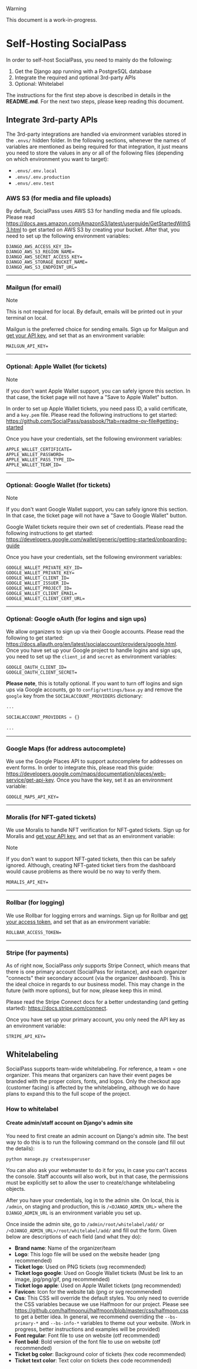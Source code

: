 > [!WARNING]  
> This document is a work-in-progress.

# Self-Hosting SocialPass

In order to self-host SocialPass, you need to mainly do the following:

1. Get the Django app running with a PostgreSQL database
2. Integrate the required and optional 3rd-party APIs
3. Optional: Whitelabel

The instructions for the first step above is described in details in the **README.md**. For the next two steps, please keep reading this document.

## Integrate 3rd-party APIs

The 3rd-party integrations are handled via environment variables stored in the `.envs/` hidden folder. In the following sections, whenever the names of variables are mentioned as being required for that integration, it just means you need to store the values in any or all of the following files (depending on which environment you want to target):

- `.envs/.env.local`
- `.envs/.env.production`
- `.envs/.env.test`

### AWS S3 (for media and file uploads)

By default, SocialPass uses AWS S3 for handling media and file uploads. Please read https://docs.aws.amazon.com/AmazonS3/latest/userguide/GetStartedWithS3.html to get started on AWS S3 by creating your bucket. After that, you need to set up the following environment variables:

```
DJANGO_AWS_ACCESS_KEY_ID=
DJANGO_AWS_S3_REGION_NAME=
DJANGO_AWS_SECRET_ACCESS_KEY=
DJANGO_AWS_STORAGE_BUCKET_NAME=
DJANGO_AWS_S3_ENDPOINT_URL=
```

---

### Mailgun (for email)

> [!NOTE]  
> This is not required for local. By default, emails will be printed out in your terminal on local.

Mailgun is the preferred choice for sending emails. Sign up for Mailgun and [get your API key](https://help.mailgun.com/hc/en-us/articles/203380100-Where-can-I-find-my-API-keys-and-SMTP-credentials), and set that as an environment variable:

```
MAILGUN_API_KEY=
```

---

### Optional: Apple Wallet (for tickets)

> [!NOTE]
> If you don't want Apple Wallet support, you can safely ignore this section. In that case, the ticket page will not have a "Save to Apple Wallet" button.

In order to set up Apple Wallet tickets, you need pass ID, a valid certificate, and a `key.pem` file. Please read the following instructions to get started: https://github.com/SocialPass/passbook/?tab=readme-ov-file#getting-started

Once you have your credentials, set the following environment variables:

```
APPLE_WALLET_CERTIFICATE=
APPLE_WALLET_PASSWORD=
APPLE_WALLET_PASS_TYPE_ID=
APPLE_WALLET_TEAM_ID=
```

---

### Optional: Google Wallet (for tickets)

> [!NOTE]
> If you don't want Google Wallet support, you can safely ignore this section. In that case, the ticket page will not have a "Save to Google Wallet" button.

Google Wallet tickets require their own set of credentials. Please read the following instructions to get started: https://developers.google.com/wallet/generic/getting-started/onboarding-guide

Once you have your credentials, set the following environment variables:

```
GOOGLE_WALLET_PRIVATE_KEY_ID=
GOOGLE_WALLET_PRIVATE_KEY=
GOOGLE_WALLET_CLIENT_ID=
GOOGLE_WALLET_ISSUER_ID=
GOOGLE_WALLET_PROJECT_ID=
GOOGLE_WALLET_CLIENT_EMAIL=
GOOGLE_WALLET_CLIENT_CERT_URL=
```

---

### Optional: Google oAuth (for logins and sign ups)

We allow organizers to sign up via their Google accounts. Please read the following to get started: https://docs.allauth.org/en/latest/socialaccount/providers/google.html. Once you have set up your Google project to handle logins and sign ups, you need to set up the `client_id` and `secret` as environment variables:

```
GOOGLE_OAUTH_CLIENT_ID=
GOOGLE_OAUTH_CLIENT_SECRET=
```

**Please note**, this is totally optional. If you want to turn off logins and sign ups via Google accounts, go to `config/settings/base.py` and remove the `google` key from the `SOCIALACCOUNT_PROVIDERS` dictionary:

```python
...

SOCIALACCOUNT_PROVIDERS = {}

...
```

---

### Google Maps (for address autocomplete)

We use the Google Places API to support autocomplete for addresses on event forms. In order to integrate this, please read this guide: https://developers.google.com/maps/documentation/places/web-service/get-api-key. Once you have the key, set it as an environment variable:

```
GOOGLE_MAPS_API_KEY=
```

---

### Moralis (for NFT-gated tickets)

We use Moralis to handle NFT verification for NFT-gated tickets. Sign up for Moralis and [get your API key](https://docs.moralis.io/2.0/web3-data-api/evm/get-your-api-key), and set that as an environment variable:

> [!NOTE]  
> If you don't want to support NFT-gated tickets, then this can be safely ignored. Although, creating NFT-gated ticket tiers from the dashboard would cause problems as there would be no way to verify them.

```
MORALIS_API_KEY=
```

---

### Rollbar (for logging)

We use Rollbar for logging errors and warnings. Sign up for Rollbar and [get your access token](https://docs.rollbar.com/reference/getting-started-1#project-access-tokens), and set that as an environment variable:

```
ROLLBAR_ACCESS_TOKEN=
```

---

### Stripe (for payments)

As of right now, SocialPass *only* supports Stripe Connect, which means that there is one primary account (SocialPass for instance), and each organizer "connects" their secondary account (via the organizer dashboard). This is the ideal choice in regards to our business model. This may change in the future (with more options), but for now, please keep this in mind.

Please read the Stripe Connect docs for a better undestanding (and getting started): https://docs.stripe.com/connect.

Once you have set up your primary account, you only need the API key as an environment variable:

```
STRIPE_API_KEY=
```

## Whitelabeling

SocialPass supports team-wide whitelabeling. For reference, a team = one organizer. This means that organizers can have their event pages be branded with the proper colors, fonts, and logos. Only the checkout app (customer facing) is affected by the whitelabeling, although we do have plans to expand this to the full scope of the project.

### How to whitelabel

#### Create admin/staff account on Django's admin site

You need to first create an admin account on Django's admin site. The best way to do this is to run the following command on the console (and fill out the details):

```
python manage.py createsuperuser
```

You can also ask your webmaster to do it for you, in case you can't access the console. Staff accounts will also work, but in that case, the permissions must be explicitly set to allow the user to create/change whitelabeling objects.

After you have your credentials, log in to the admin site. On local, this is `/admin`, on staging and production, this is `/<DJANGO_ADMIN_URL>` where the `DJANGO_ADMIN_URL` is an environment variable you set up.

Once inside the admin site, go to `/admin/root/whitelabel/add/` or `/<DJANGO_ADMIN_URL>/root/whitelabel/add/` and fill out the form. Given below are descriptions of each field (and what they do):

- **Brand name**: Name of the organizer/team
- **Logo**: This logo file will be used on the website header (png recommended)
- **Ticket logo**: Used on PNG tickets (svg recommended)
- **Ticket logo google**: Used on Google Wallet tickets (Must be link to an image, jpg/png/gif, png recommended)
- **Ticket logo apple**: Used on Apple Wallet tickets (png recommended)
- **Favicon**: Icon for the website tab (png or svg recommended)
- **Css**: This CSS will override the default styles. You only need to override the CSS variables because we use Halfmoon for our project. Please see https://github.com/halfmoonui/halfmoon/blob/master/css/halfmoon.css to get a better idea. In general, we recommend overriding the `--bs-primary-*` and `--bs-info-*` variables to theme out your website. (Work in progress, better instructions and examples will be provided)
- **Font regular**: Font file to use on website (otf recommended)
- **Font bold**: Bold version of the font file to use on website (otf recommended)
- **Ticket bg color**: Background color of tickets (hex code recommended)
- **Ticket text color**: Text color on tickets (hex code recommended)
